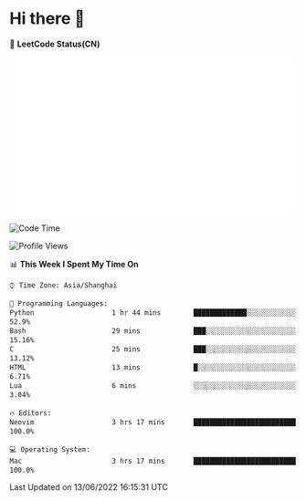 # Hi there 👋

📝 **LeetCode Status(CN)**

![wsmbsbbz's LeetCode status](https://github.com/wsmbsbbz/wsmbsbbz/blob/main/status.svg)

<!--
**wsmbsbbz/wsmbsbbz** is a ✨ _special_ ✨ repository because its `README.md` (this file) appears on your GitHub profile.

Here are some ideas to get you started:

- 🔭 I’m currently working on ...
- 🌱 I’m currently learning ...
- 👯 I’m looking to collaborate on ...
- 🤔 I’m looking for help with ...
- 💬 Ask me about ...
- 📫 How to reach me: ...
- 😄 Pronouns: ...
- ⚡ Fun fact: ...
-->
<!--START_SECTION:waka-->
![Code Time](http://img.shields.io/badge/Code%20Time-0%20secs-blue)

![Profile Views](http://img.shields.io/badge/Profile%20Views-9-blue)

📊 **This Week I Spent My Time On** 

```text
⌚︎ Time Zone: Asia/Shanghai

💬 Programming Languages: 
Python                   1 hr 44 mins        █████████████░░░░░░░░░░░░   52.9% 
Bash                     29 mins             ███░░░░░░░░░░░░░░░░░░░░░░   15.16% 
C                        25 mins             ███░░░░░░░░░░░░░░░░░░░░░░   13.12% 
HTML                     13 mins             █░░░░░░░░░░░░░░░░░░░░░░░░   6.71% 
Lua                      6 mins              ░░░░░░░░░░░░░░░░░░░░░░░░░   3.04%

🔥 Editors: 
Neovim                   3 hrs 17 mins       █████████████████████████   100.0%

💻 Operating System: 
Mac                      3 hrs 17 mins       █████████████████████████   100.0%

```


 Last Updated on 13/06/2022 16:15:31 UTC
<!--END_SECTION:waka-->
